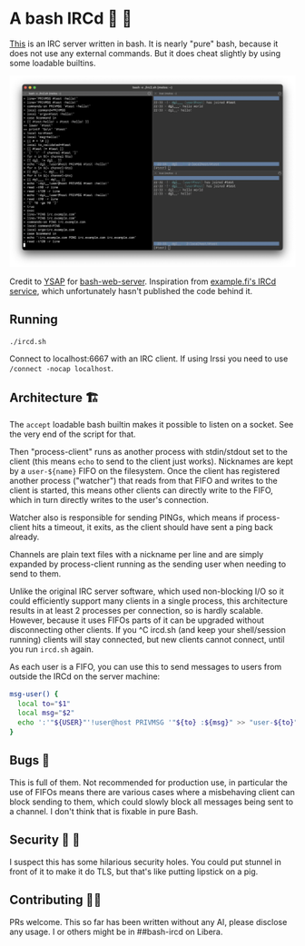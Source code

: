 # A bash IRCd 🐣 💬

[This](./ircd.sh) is an IRC server written in bash. It is nearly "pure" bash,
because it does not use any external commands. But it does cheat slightly by
using some loadable builtins.

<img src="screen.png">

Credit to [YSAP](https://www.youtube.com/@yousuckatprogramming) for
[bash-web-server](https://github.com/bahamas10/bash-web-server). Inspiration
from [example.fi's IRCd service](https://example.fi/blog/ircd.html), which
unfortunately hasn't published the code behind it.

## Running

```
./ircd.sh
```

Connect to localhost:6667 with an IRC client. If using Irssi you need to use
`/connect -nocap localhost`.

## Architecture 🏗️

The `accept` loadable bash builtin makes it possible to listen on a socket. See
the very end of the script for that.

Then "process-client" runs as another process with stdin/stdout set to the
client (this means `echo` to send to the client just works). Nicknames are kept
by a `user-${name}` FIFO on the filesystem. Once the client has registered another
process ("watcher") that reads from that FIFO and writes to the client is
started, this means other clients can directly write to the FIFO, which in turn
directly writes to the user's connection.

Watcher also is responsible for sending PINGs, which means if process-client
hits a timeout, it exits, as the client should have sent a ping back already.

Channels are plain text files with a nickname per line and are simply expanded
by process-client running as the sending user when needing to send to them.

Unlike the original IRC server software, which used non-blocking I/O so it
could efficiently support many clients in a single process, this architecture
results in at least 2 processes per connection, so is hardly scalable. However,
because it uses FIFOs parts of it can be upgraded without disconnecting other
clients. If you ^C ircd.sh (and keep your shell/session running) clients will
stay connected, but new clients cannot connect, until you run `ircd.sh` again.

As each user is a FIFO, you can use this to send messages to users from outside
the IRCd on the server machine:

```bash
msg-user() {
  local to="$1"
  local msg="$2"
  echo ':'"${USER}"'!user@host PRIVMSG '"${to} :${msg}" >> "user-${to}"
}
```

## Bugs 🐛

This is full of them. Not recommended for production use, in particular the use
of FIFOs means there are various cases where a misbehaving client can block
sending to them, which could slowly block all messages being sent to a channel.
I don't think that is fixable in pure Bash.

## Security 🔐 🚨

I suspect this has some hilarious security holes. You could put stunnel in
front of it to make it do TLS, but that's like putting lipstick on a pig.

## Contributing 🧑‍💻

PRs welcome. This so far has been written without any AI, please disclose any
usage. I or others might be in ##bash-ircd on Libera.
